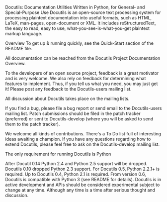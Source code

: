 Docutils: Documentation Utilities
Written in Python, for General- and Special-Purpose Use
Docutils is an open-source text processing system for processing plaintext documentation into useful formats, such as HTML, LaTeX, man-pages, open-document or XML. It includes reStructuredText, the easy to read, easy to use, what-you-see-is-what-you-get plaintext markup language.


Overview
To get up & running quickly, see the Quick-Start section of the README file.

All documentation can be reached from the Docutils Project Documentation Overview.

To the developers of an open source project, feedback is a great motivator and is very welcome. We also rely on feedback for determining what features to implement. Thus, if you tell us what you need, you may just get it! Please post any feedback to the Docutils-users mailing list.

All discussion about Docutils takes place on the mailing lists.

If you find a bug, please file a bug report or send email to the Docutils-users mailing list. Patch submissions should be filed in the patch tracker (preferred) or sent to Docutils-develop (where you will be asked to send them to the patch tracker).

We welcome all kinds of contributions. There's a To Do list full of interesting ideas awaiting a champion. If you have any questions regarding how to extend Docutils, please feel free to ask on the Docutils-develop mailing list.

The only requirement for running Docutils is Python

After Docutil 0.14 Python 2.4 and Python 2.5 support will be dropped.
Docutils 0.10 dropped Python 2.3 support.
For Docutils 0.5, Python 2.2.1+ is required.
Up to Docutils 0.4, Python 2.1 is required.
From version 0.6, Docutils is compatible with Python 3 (see README for details).
Docutils is in active development and APIs should be considered experimental subject to change at any time. Although any time is a time after serious thought and discussion.
